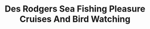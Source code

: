 ---
title: "Des Rodgers Sea Fishing Pleasure Cruises And Bird Watching"
address: "Des Rodgers Sea Fishing Pleasure Cruises And Bird Watching, 200a Shore Street, Portaferry, Down"
tel: "+44 (0)28 4272 8297"
county: "Down"
category: "Tackle Shops"
type: "Content"
lat: "54.38182830810547"
lng: "-5.546350002288818"
---